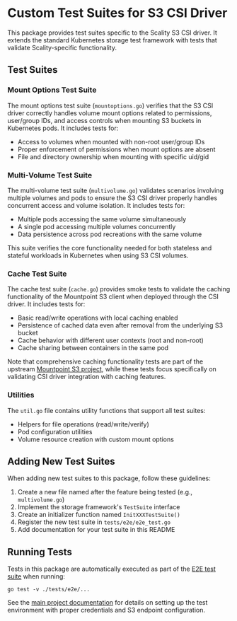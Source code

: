 # Custom Test Suites for S3 CSI Driver

This package provides test suites specific to the Scality S3 CSI driver. It extends the standard Kubernetes storage test framework with tests that validate Scality-specific functionality.

## Test Suites

### Mount Options Test Suite

The mount options test suite (`mountoptions.go`) verifies that the S3 CSI driver correctly handles volume mount options related to permissions, user/group IDs, and access controls when mounting S3 buckets in Kubernetes pods. It includes tests for:

- Access to volumes when mounted with non-root user/group IDs
- Proper enforcement of permissions when mount options are absent
- File and directory ownership when mounting with specific uid/gid

### Multi-Volume Test Suite

The multi-volume test suite (`multivolume.go`) validates scenarios involving multiple volumes and pods to ensure the S3 CSI driver properly handles concurrent access and volume isolation. It includes tests for:

- Multiple pods accessing the same volume simultaneously
- A single pod accessing multiple volumes concurrently
- Data persistence across pod recreations with the same volume

This suite verifies the core functionality needed for both stateless and stateful workloads in Kubernetes when using S3 CSI volumes.

### Cache Test Suite

The cache test suite (`cache.go`) provides smoke tests to validate the caching functionality of the Mountpoint S3 client when deployed through the CSI driver. It includes tests for:

- Basic read/write operations with local caching enabled
- Persistence of cached data even after removal from the underlying S3 bucket
- Cache behavior with different user contexts (root and non-root)
- Cache sharing between containers in the same pod

Note that comprehensive caching functionality tests are part of the upstream [Mountpoint S3 project](https://github.com/awslabs/mountpoint-s3), while these tests focus specifically on validating CSI driver integration with caching features.

### Utilities

The `util.go` file contains utility functions that support all test suites:

- Helpers for file operations (read/write/verify)
- Pod configuration utilities
- Volume resource creation with custom mount options

## Adding New Test Suites

When adding new test suites to this package, follow these guidelines:

1. Create a new file named after the feature being tested (e.g., `multivolume.go`)
2. Implement the storage framework's `TestSuite` interface
3. Create an initializer function named `InitXXXTestSuite()`
4. Register the new test suite in `tests/e2e/e2e_test.go`
5. Add documentation for your test suite in this README

## Running Tests

Tests in this package are automatically executed as part of the [E2E test suite](../e2e_test.go) when running:

```
go test -v ./tests/e2e/...
```

See the [main project documentation](../README.md) for details on setting up the test environment with proper credentials and S3 endpoint configuration.
